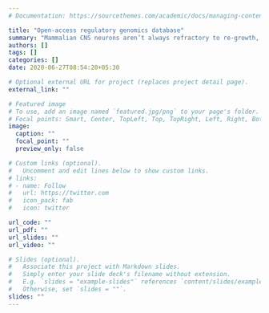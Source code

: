 ```yaml
---
# Documentation: https://sourcethemes.com/academic/docs/managing-content/

title: "Open-access regulatory genomics database"
summary: "Mammalian CNS neurons aren’t always refractory to re-growth, instead lose the ability in a discrete developmental transition. Identifying the molecular regulatory codes that control this developmental transition is the first-step in devising strategies to reprogram adult neurons back to a growth-competent state. Projects like the ENCODE consortia have generated several brain-specific genomics datasets that comprehensively profile various molecular changes across neuronal maturation. Yet, accessing, integrating and visualizing these datasets require computational expertise. We are currently developing an open-access, interactive website that allows users to probe temporal patterns of gene expression, chromatin accessibility, functional enhancers and transcription factor binding across mouse forebrain development."
authors: []
tags: []
categories: []
date: 2020-06-27T08:54:20+05:30

# Optional external URL for project (replaces project detail page).
external_link: ""

# Featured image
# To use, add an image named `featured.jpg/png` to your page's folder.
# Focal points: Smart, Center, TopLeft, Top, TopRight, Left, Right, BottomLeft, Bottom, BottomRight.
image:
  caption: ""
  focal_point: ""
  preview_only: false

# Custom links (optional).
#   Uncomment and edit lines below to show custom links.
# links:
# - name: Follow
#   url: https://twitter.com
#   icon_pack: fab
#   icon: twitter

url_code: ""
url_pdf: ""
url_slides: ""
url_video: ""

# Slides (optional).
#   Associate this project with Markdown slides.
#   Simply enter your slide deck's filename without extension.
#   E.g. `slides = "example-slides"` references `content/slides/example-slides.md`.
#   Otherwise, set `slides = ""`.
slides: ""
---
```

